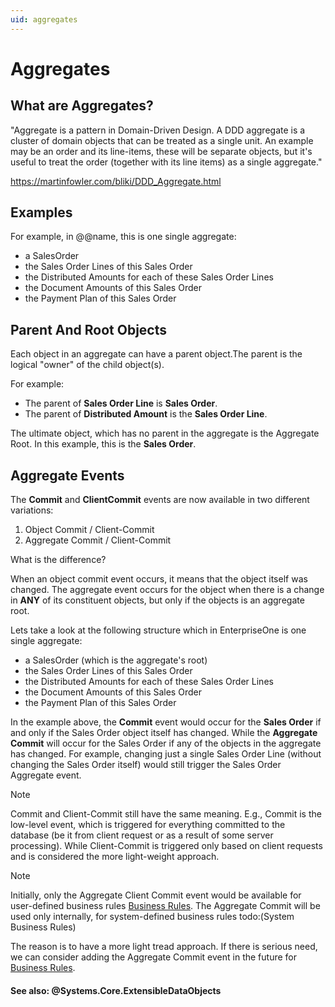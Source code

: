 ```yaml
---
uid: aggregates
---
```


# Aggregates

## What are Aggregates?

"Aggregate is a pattern in Domain-Driven Design. A DDD aggregate is a cluster of domain objects that can be treated as a single unit. An example may be an order and its line-items, these will be separate objects, but it's useful to treat the order (together with its line items) as a single aggregate."

https://martinfowler.com/bliki/DDD_Aggregate.html

## Examples

For example, in @@name, this is one single aggregate:

- a SalesOrder
- the Sales Order Lines of this Sales Order
- the Distributed Amounts for each of these Sales Order Lines
- the Document Amounts of this Sales Order
- the Payment Plan of this Sales Order

## Parent And Root Objects

Each object in an aggregate can have a parent object.The parent is the logical "owner" of the child object(s).

For example:

- The parent of **Sales Order Line** is **Sales Order**.
- The parent of **Distributed Amount** is the **Sales Order Line**.

The ultimate object, which has no parent in the aggregate is the Aggregate Root. In this example, this is the **Sales Order**.


## Aggregate Events

The **Commit** and **ClientCommit** events are now available in two different variations:

1. Object Commit / Client-Commit
1. Aggregate Commit / Client-Commit

What is the difference?

When an object commit event occurs, it means that the object itself was changed. The aggregate event occurs for the object when there is a change in **ANY** of its constituent objects, but only if the objects is an aggregate root.

Lets take a look at the following structure which in EnterpriseOne is one single aggregate:

- a SalesOrder (which is the aggregate's root)
- the Sales Order Lines of this Sales Order
- the Distributed Amounts for each of these Sales Order Lines
- the Document Amounts of this Sales Order
- the Payment Plan of this Sales Order

In the example above, the **Commit** event would occur for the **Sales Order** if and only if the Sales Order object itself has changed. While the **Aggregate Commit** will occur for the Sales Order if any of the objects in the aggregate has changed. For example, changing just a single Sales Order Line (without changing the Sales Order itself) would still trigger the Sales Order Aggregate event.

> [!NOTE] 
> Commit and Client-Commit still have the same meaning. E.g., Commit is the low-level event, which is triggered for everything committed to the database (be it from client request or as a result of some server processing). While Client-Commit is triggered only based on client requests and is considered the more light-weight approach.

> [!NOTE] 
>Initially, only the Aggregate Client Commit event would be available for user-defined business rules [Business Rules](../business-rules/overview.md). The Aggregate Commit will be used only internally, for system-defined business rules todo:(System Business Rules) 

The reason is to have a more light tread approach. If there is serious need, we can consider adding the Aggregate Commit event in the future for [Business Rules](../business-rules/overview.md).

#### See also: @Systems.Core.ExtensibleDataObjects

